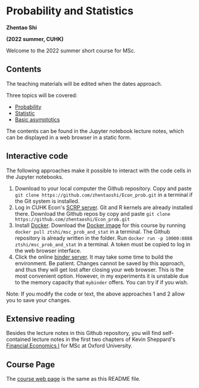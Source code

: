 # Probability and Statistics


**Zhentao Shi**

**(2022 summer, CUHK)**

Welcome to the 2022 summer short course for MSc.

## Contents

The teaching materials will be edited when the dates approach.

Three topics will be covered:
* [Probability](https://github.com/zhentaoshi/Econ_prob/blob/master/01_prob.ipynb)
* [Statistic](https://github.com/zhentaoshi/Econ_prob/blob/master/02_stat.ipynb)
* [Basic asymptotics](https://github.com/zhentaoshi/Econ_prob/blob/master/03_asym.ipynb)

The contents can be found in the Jupyter notebook lecture notes, which can be displayed in a web browser in a static form.

## Interactive code

The following approaches make it possible to interact with the code cells in the Jupyter notebooks.

1. Download to your local computer the Github repository. Copy and paste `git clone https://github.com/zhentaoshi/Econ_prob.git` in a terminal if the Git system is installed.
2. Log in CUHK Econ's [SCRP server](https://scrp-login-2.econ.cuhk.edu.hk/jupyter). Git and R kernels are already installed there. Download the Github repos by copy and paste `git clone https://github.com/zhentaoshi/Econ_prob.git`
3. Install [Docker](https://docs.docker.com/get-docker/). Download the [Docker image](https://hub.docker.com/repository/docker/ztshi/msc_prob_and_stat) for this course by running `docker pull ztshi/msc_prob_and_stat` in a terminal. The Github repository is already written in the folder. Run `docker run -p 10000:8888 ztshi/msc_prob_and_stat` in a terminal. A token must be copied to log in the web browser interface.
4. Click the online [binder server](https://mybinder.org/v2/gh/zhentaoshi/Econ_prob/HEAD). It may take some time to build the environment. Be patient. Changes cannot be saved by this approach, and thus they will get lost after closing your web browser. This is the most convenient option. However, in my experiments it is unstable due to the memory capacity that `mybinder` offers. You can try if if you wish.


Note: If you modify the code or text, the above approaches 1 and 2 allow you to save your changes. 


## Extensive reading
Besides the lecture notes in this Github repository, you will find self-contained lecture notes in the first two chapters of
Kevin Sheppard's [Financial Economics I](https://www.kevinsheppard.com/teaching/mfe/notes/) for MSc at Oxford University.

## Course Page
The [course web page](https://zhentaoshi.github.io/Econ_prob/) is the same as this README file.
